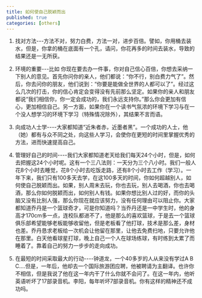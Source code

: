 ```yaml
---
title: 如何使自己脱颖而出
published: true
categories: [others]
---
```


1. 找对方法---方法不对，努力白费，方法一对，进步百倍。譬如，你用桶去装水，但是，你拿的桶在底面有一个孔，请问，你花再多的时间去装水，导致的结果还是一无所获。

2. 环境的重要---比如 你现在要去办一件事，你对自己信心百倍，你想去采纳一下别人的意见。首先你问你的亲人，他们都说：“你不行，别白费力气了”。然后，你去问你的朋友，他们说到：“你要是能做全世界的人都可以了”。经过这么几次的打击，你的信心肯定会变得没有先前那么坚定。如果你的亲人和朋友都说“我们相信你，你一定会成功的，我们永远支持你。”那么你会更加有信心，更加相信自己。另一方面，如果你在一个读书气氛浓的环境下学习与在一个没人想学习的环境下学习（特殊情况除外），其结果不言而语。

3. 向成功人士学----大家都知道“近朱者赤，近墨者黑”。一个成功的人士，他（她）都有与众不同之处，向这些人学习，会使你在更短的时间里掌握优秀的方法，进而快速提高自己。

4. 管理好自己的时间----我们大家都知道老天给我们每天24个小时，但是，如何去把握这24个小时呢。这有一个三八法则：一天分为三个八小时。我们一般人花8个小时去睡觉，花8个小时去吃饭走路，还有8个小时去工作（学习）。一年下来，我们只有100多天去学，在这100多天的时间，你如何超越别人，如何使自己脱颖而出。如果，别人周末去玩，你也去玩，别人去喝酒，你也去喝酒，那么你如何脱颖而出，如何别人有钱。如果你想比别人过的好，而你的头脑又没有比别人强，那么你现在就应该努力，没有任何理由可以阻止你。大家都知道乔丹是一个篮球奇才，可是你知道吗？当乔丹还是一中学生时，他的身高才170cm多一点，连校队都进不了，他是那么的喜欢篮球，于是去一个篮球俱乐部希望能够老板能够收留他，但是老板看了他打球，技术是那么差，身材也差。乔丹恳求老板给一次机会让他留在那里，让他去免费扫地，只要允许他在那里。白天他看球星打球，晚上自己一个人在球场练球，有时练到太累了而睡着了。靠着自己的努力一步步的走向成功。

5. 在最短的时间采取最大的行动----钟道龙，一个40多岁的人从来没有学过A B C....但是，一年后，他却去一个国际旅游团应聘，他被聘请为主翻译。也许你不相信，但是我说了他在这一年内干了什么你就不会问了。在这一年内，他听英语听坏了17部录音机。李阳，每年听坏7部录音机。你有这样的精神还不成功吗。 